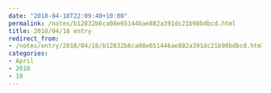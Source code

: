 ```yaml
---
date: "2018-04-18T22:09:40+10:00"
permalink: /notes/b12832b6ca08e651446ae882a391dc21b98bdbcd.html
title: 2018/04/18 entry
redirect_from:
- /notes/entry/2018/04/18/b12832b6ca08e651446ae882a391dc21b98bdbcd.html
categories:
- April
- 2018
- 18
---
```


